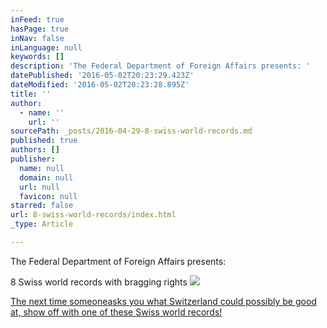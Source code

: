 ```yaml
---
inFeed: true
hasPage: true
inNav: false
inLanguage: null
keywords: []
description: 'The Federal Department of Foreign Affairs presents: '
datePublished: '2016-05-02T20:23:29.423Z'
dateModified: '2016-05-02T20:23:28.895Z'
title: ''
author:
  - name: ''
    url: ''
sourcePath: _posts/2016-04-29-8-swiss-world-records.md
published: true
authors: []
publisher:
  name: null
  domain: null
  url: null
  favicon: null
starred: false
url: 8-swiss-world-records/index.html
_type: Article

---
```

The Federal Department of Foreign Affairs presents: 

8 Swiss world records with bragging rights
![](https://the-grid-user-content.s3-us-west-2.amazonaws.com/8fed4c0b-4800-4033-8105-645e61a95793.jpg)

[The next time ][0][someone][1][asks you what Switzerland could possibly be good at, show off with one of these Swiss world records!][0]

[0]: http://houseofswitzerland.org/swissstories/society/8-swiss-world-records-bragging-rights
[1]: null